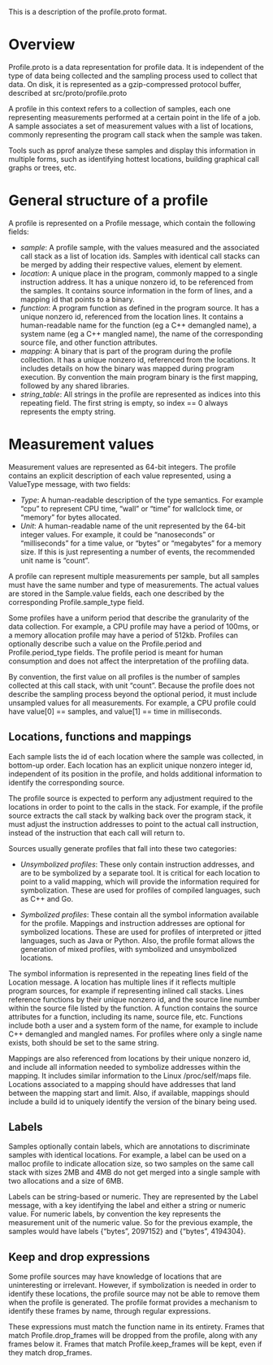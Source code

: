 This is a description of the profile.proto format.

# Overview

Profile.proto is a data representation for profile data. It is independent of
the type of data being collected and the sampling process used to collect that
data. On disk, it is represented as a gzip-compressed protocol buffer, described
at src/proto/profile.proto

A profile in this context refers to a collection of samples, each one
representing measurements performed at a certain point in the life of a job. A
sample associates a set of measurement values with a list of locations, commonly
representing the program call stack when the sample was taken.

Tools such as pprof analyze these samples and display this information in
multiple forms, such as identifying hottest locations, building graphical call
graphs or trees, etc.

# General structure of a profile

A profile is represented on a Profile message, which contain the following
fields:

* *sample*: A profile sample, with the values measured and the associated call
  stack as a list of location ids. Samples with identical call stacks can be
  merged by adding their respective values, element by element.
* *location*: A unique place in the program, commonly mapped to a single
  instruction address. It has a unique nonzero id, to be referenced from the
  samples. It contains source information in the form of lines, and a mapping id
  that points to a binary.
* *function*: A program function as defined in the program source. It has a
  unique nonzero id, referenced from the location lines. It contains a
  human-readable name for the function (eg a C++ demangled name), a system name
  (eg a C++ mangled name), the name of the corresponding source file, and other
  function attributes.
* *mapping*: A binary that is part of the program during the profile
  collection. It has a unique nonzero id, referenced from the locations. It
  includes details on how the binary was mapped during program execution. By
  convention the main program binary is the first mapping, followed by any
  shared libraries.
* *string_table*: All strings in the profile are represented as indices into
  this repeating field. The first string is empty, so index == 0 always
  represents the empty string.

# Measurement values

Measurement values are represented as 64-bit integers. The profile contains an
explicit description of each value represented, using a ValueType message, with
two fields:

* *Type*: A human-readable description of the type semantics. For example “cpu”
  to represent CPU time, “wall” or “time” for wallclock time, or “memory” for
  bytes allocated.
* *Unit*: A human-readable name of the unit represented by the 64-bit integer
  values. For example, it could be “nanoseconds” or “milliseconds” for a time
  value, or “bytes” or “megabytes” for a memory size. If this is just
  representing a number of events, the recommended unit name is “count”.

A profile can represent multiple measurements per sample, but all samples must
have the same number and type of measurements. The actual values are stored in
the Sample.value fields, each one described by the corresponding
Profile.sample_type field.

Some profiles have a uniform period that describe the granularity of the data
collection. For example, a CPU profile may have a period of 100ms, or a memory
allocation profile may have a period of 512kb. Profiles can optionally describe
such a value on the Profile.period and Profile.period_type fields. The profile
period is meant for human consumption and does not affect the interpretation of
the profiling data.

By convention, the first value on all profiles is the number of samples
collected at this call stack, with unit “count”. Because the profile does not
describe the sampling process beyond the optional period, it must include
unsampled values for all measurements. For example, a CPU profile could have
value[0] == samples, and value[1] == time in milliseconds.

## Locations, functions and mappings

Each sample lists the id of each location where the sample was collected, in
bottom-up order. Each location has an explicit unique nonzero integer id,
independent of its position in the profile, and holds additional information to
identify the corresponding source.

The profile source is expected to perform any adjustment required to the
locations in order to point to the calls in the stack. For example, if the
profile source extracts the call stack by walking back over the program stack,
it must adjust the instruction addresses to point to the actual call
instruction, instead of the instruction that each call will return to.

Sources usually generate profiles that fall into these two categories:

* *Unsymbolized profiles*: These only contain instruction addresses, and are to
  be symbolized by a separate tool. It is critical for each location to point to
  a valid mapping, which will provide the information required for
  symbolization. These are used for profiles of compiled languages, such as C++
  and Go.

* *Symbolized profiles*: These contain all the symbol information available for
  the profile. Mappings and instruction addresses are optional for symbolized
  locations. These are used for profiles of interpreted or jitted languages,
  such as Java or Python.  Also, the profile format allows the generation of
  mixed profiles, with symbolized and unsymbolized locations.

The symbol information is represented in the repeating lines field of the
Location message. A location has multiple lines if it reflects multiple program
sources, for example if representing inlined call stacks. Lines reference
functions by their unique nonzero id, and the source line number within the
source file listed by the function. A function contains the source attributes
for a function, including its name, source file, etc. Functions include both a
user and a system form of the name, for example to include C++ demangled and
mangled names. For profiles where only a single name exists, both should be set
to the same string.

Mappings are also referenced from locations by their unique nonzero id, and
include all information needed to symbolize addresses within the mapping. It
includes similar information to the Linux /proc/self/maps file. Locations
associated to a mapping should have addresses that land between the mapping
start and limit. Also, if available, mappings should include a build id to
uniquely identify the version of the binary being used.

## Labels

Samples optionally contain labels, which are annotations to discriminate samples
with identical locations. For example, a label can be used on a malloc profile
to indicate allocation size, so two samples on the same call stack with sizes
2MB and 4MB do not get merged into a single sample with two allocations and a
size of 6MB.

Labels can be string-based or numeric. They are represented by the Label
message, with a key identifying the label and either a string or numeric
value. For numeric labels, by convention the key represents the measurement unit
of the numeric value. So for the previous example, the samples would have labels
{“bytes”, 2097152} and {“bytes”, 4194304}.

## Keep and drop expressions

Some profile sources may have knowledge of locations that are uninteresting or
irrelevant. However, if symbolization is needed in order to identify these
locations, the profile source may not be able to remove them when the profile is
generated. The profile format provides a mechanism to identify these frames by
name, through regular expressions.

These expressions must match the function name in its entirety. Frames that
match Profile.drop\_frames will be dropped from the profile, along with any
frames below it. Frames that match Profile.keep\_frames will be kept, even if
they match drop\_frames.

